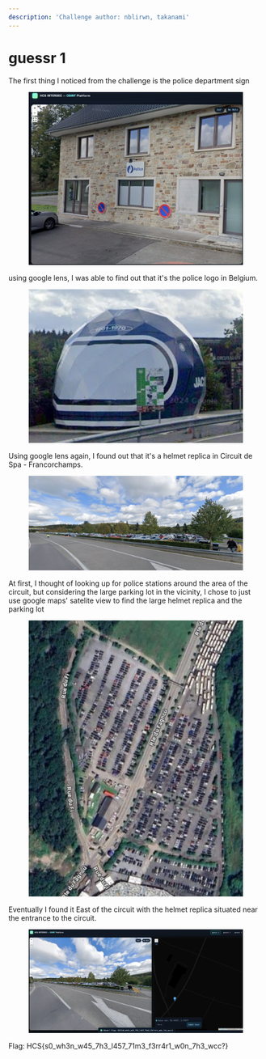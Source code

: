 ```yaml
---
description: 'Challenge author: nblirwn, takanami'
---
```


# guessr 1

The first thing I noticed from the challenge is the police department sign

<figure><img src="../../.gitbook/assets/guessr1_police.png" alt=""><figcaption></figcaption></figure>

using google lens, I was able to find out that it's the police logo in Belgium.

<figure><img src="../../.gitbook/assets/guessr1_helmet.png" alt=""><figcaption></figcaption></figure>

Using google lens again, I found out that it's a helmet replica in Circuit de Spa - Francorchamps.

<figure><img src="../../.gitbook/assets/guessr1_parking.png" alt=""><figcaption></figcaption></figure>

At first, I thought of looking up for police stations around the area of the circuit, but considering the large parking lot in the vicinity, I chose to just use google maps' satelite view to find the large helmet replica and the parking lot

<figure><img src="../../.gitbook/assets/guessr1_loc.png" alt=""><figcaption></figcaption></figure>

Eventually I found it East of the circuit with the helmet replica situated near the entrance to the circuit.

<figure><img src="../../.gitbook/assets/guessr1_flag.png" alt=""><figcaption></figcaption></figure>

Flag: HCS{s0\_wh3n\_w45\_7h3\_l457\_71m3\_f3rr4r1\_w0n\_7h3\_wcc?}
